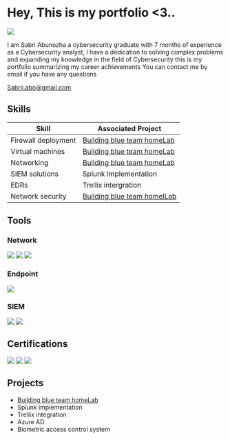 # Hey, This is my portfolio <3..
<a href="https://linkedin.com/in/Sabriabunozha"><img src="https://img.shields.io/badge/-LinkedIn-0072b1?&style=for-the-badge&logo=linkedin&logoColor=white" /></a>

I am Sabri Abunozha a cybersecurity graduate with 7 months of experience as a Cybersecurity analyst, I have a dedication to solving complex problems and expanding my knowledge in the field of Cybersecurity this is my portfolio summarizing my career achievements
You can contact me by email if you have any questions 

Sabrii.abo@gmail.com

## Skills

| Skill                                         | Associated Project         |
|-----------------------------------------------|----------------------------|
|    Firewall deployment         | <a href="https://github.com/SabriAbunozha/Projects/tree/main/Blue-team-HomeLab">Building blue team homeLab</a>|
|    Virtual machines            | <a href="https://github.com/SabriAbunozha/Projects/tree/main/Blue-team-HomeLab">Building blue team homeLab</a>|
|    Networking                  | <a href="https://github.com/SabriAbunozha/Projects/tree/main/Blue-team-HomeLab">Building blue team homeLab</a>|
|    SIEM solutions              | Splunk Implementation|
|    EDRs                        | Trellix intergration|
|    Network security            | <a href="https://github.com/SabriAbunozha/Projects/tree/main/Blue-team-HomeLab">Building blue team homelLab</a>|

## Tools

### Network
<div>
    <img src="https://img.shields.io/badge/-Wireshark-1679A7?&style=for-the-badge&logo=Wireshark&logoColor=white" />
    <img src="https://img.shields.io/badge/-Suricata-EF3B2D?&style=for-the-badge&logo=Suricata&logoColor=white" />
    <img src="https://img.shields.io/badge/-Zeek-777BB4?&style=for-the-badge&logo=Zeek&logoColor=white" />
</div>

### Endpoint
<div>
<img src="https://img.shields.io/badge/-Trellix%20HX-1679A7?style=for-the-badge&logo=shield&logoColor=white" />
</div>

### SIEM
<div>
    <img src="https://img.shields.io/badge/-Splunk-000000?&style=for-the-badge&logo=Splunk&logoColor=white" />
    <img src="https://img.shields.io/badge/-Elastic-005571?&style=for-the-badge&logo=Elastic&logoColor=white" />
</div>

## Certifications
<div>
<img src="https://img.shields.io/badge/-Security%2B-FF0000?&style=for-the-badge&logo=CompTIA&logoColor=white" />
<img src="https://img.shields.io/badge/-CEH-000000?style=for-the-badge&logo=shield&logoColor=white" />
<img src="https://img.shields.io/badge/-eCIR-0070FF?style=for-the-badge&logo=shield&logoColor=white" />




</div>

## Projects
- <a href="https://github.com/SabriAbunozha/Projects/tree/main/Blue-team-HomeLab">Building blue team homeLab</a>
- Splunk implementation 
- Trellix integration 
- Azure AD
- Biometric access control system 
